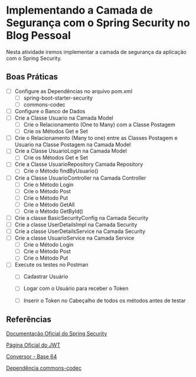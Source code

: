 # Implementando a Camada de Segurança com o Spring Security no Blog Pessoal

Nesta atividade iremos implementar a camada de segurança da aplicação com o Spring Security. 

<h2>Boas Práticas</h2>

- [ ] Configure as Dependências no arquivo pom.xml
  - [ ] spring-boot-starter-security
  - [ ] commons-codec
- [ ] Configure o Banco de Dados
- [ ] Crie a Classe Usuario na Camada Model
  - [ ] Crie o Relacionamento (One to Many) com a Classe Postagem
  - [ ] Crie os Métodos Get e Set
- [ ] Crie o Relacionamento (Many to one) entre as Classes Postagem e Usuario na Classe Postagem na Camada Model
- [ ] Crie a Classe UsuarioLogin na Camada Model
  - [ ] Crie os Métodos Get e Set
- [ ] Crie a Classe UsuarioRepository Camada Repository
  - [ ] Crie o Método findByUsuario()
- [ ] Crie a Classe UsuarioController na Camada Controller
  - [ ] Crie o Método Login
  - [ ] Crie o Método Post
  - [ ] Crie o Método Put
  - [ ] Crie o Método GetAll
  - [ ] Crie o Método GetById()
- [ ] Crie a classe BasicSecurityConfig na Camada Security
- [ ] Crie a classe UserDetailsImpl na Camada Security
- [ ] Crie a classe UserDetailsService na Camada Security
- [ ] Crie a classe UsuarioService na Camada Service
  - [ ] Crie o Método Login
  - [ ] Crie o Método Post
  - [ ] Crie o Método Put
- [ ] Execute os testes no Postman
  - [ ] Cadastrar Usuário
  - [ ] Logar com o Usuário para receber o Token
  - [ ] Inserir o Token no Cabeçalho de todos os métodos antes de testar


<h2>Referências</h2>

<a href="https://spring.io/projects/spring-security" target="_blank">Documentação Oficial do Spring Security</a>

<a href="https://jwt.io/" target="_blank">Página Oficial do JWT</a>

<a href="https://www.base64url.com/" target="_blank">Conversor - Base 64</a>

<a href="https://commons.apache.org/proper/commons-codec/" target="_blank">Dependência commons-codec</a>

